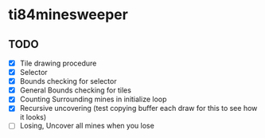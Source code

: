 # ti84minesweeper

## TODO

- [x] Tile drawing procedure
- [x] Selector
- [x] Bounds checking for selector
- [x] General Bounds checking for tiles
- [x] Counting Surrounding mines in initialize loop
- [x] Recursive uncovering (test copying buffer each draw for this to see how it looks)
- [ ] Losing, Uncover all mines when you lose